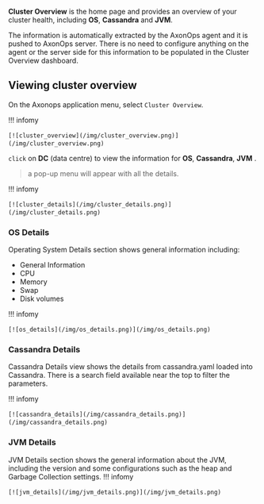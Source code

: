 
**Cluster Overview** is the home page and provides an overview of your cluster health, including **OS**, **Cassandra** and **JVM**.

The information is automatically extracted by the AxonOps agent and it is pushed to AxonOps server. There is no need to configure anything on the agent or the server side for this information to be populated in the Cluster Overview dashboard.


## Viewing cluster overview

On the Axonops application menu, select `Cluster Overview`.

!!! infomy

    [![cluster_overview](/img/cluster_overview.png)](/img/cluster_overview.png) 

`click` on **DC** (data centre) to view the information for **OS**, **Cassandra**, **JVM** .

 
> a pop-up menu will appear with all the details.

!!! infomy

    [![cluster_details](/img/cluster_details.png)](/img/cluster_details.png) 


### OS Details
Operating System Details section shows general information including:

* General Information
* CPU
* Memory
* Swap
* Disk volumes

!!! infomy

    [![os_details](/img/os_details.png)](/img/os_details.png) 


### Cassandra Details
Cassandra Details view shows the details from cassandra.yaml loaded into Cassandra. There is a search field available near the top to filter the parameters.

!!! infomy

    [![cassandra_details](/img/cassandra_details.png)](/img/cassandra_details.png)

### JVM Details
JVM Details section shows the general information about the JVM, including the version and some configurations such as the heap and Garbage Collection settings.
!!! infomy

    [![jvm_details](/img/jvm_details.png)](/img/jvm_details.png)